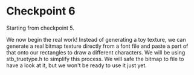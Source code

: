 # Checkpoint 6

Starting from checkpoint 5. 

We now begin the real work! Instead of generating a toy texture, we can generate a real bitmap texture directly from a font file and paste a part of that onto our rectangles to draw a different characters. We will be using stb_truetype.h to simplify this process. We will safe the bitmap to file to have a look at it, but we won't be ready  to use it just yet. 
